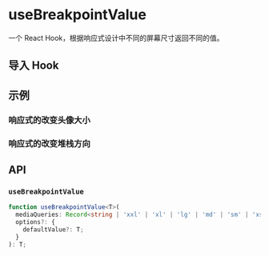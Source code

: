 # useBreakpointValue

一个 React Hook，根据响应式设计中不同的屏幕尺寸返回不同的值。

## 导入 Hook

<!--{include:<import-guide>}-->

## 示例

### 响应式的改变头像大小

<!--{include:<responsive-avatar>}-->

### 响应式的改变堆栈方向

<!--{include:<responsive-stack>}-->

## API

### `useBreakpointValue`

```ts
function useBreakpointValue<T>(
  mediaQueries: Record<string | 'xxl' | 'xl' | 'lg' | 'md' | 'sm' | 'xs', T>,
  options?: {
    defaultValue?: T;
  }
): T;
```
